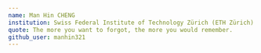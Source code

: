 ```yaml
---
name: Man Hin CHENG
institution: Swiss Federal Institute of Technology Zürich (ETH Zürich)
quote: The more you want to forgot, the more you would remember.
github_user: manhin321
---
```

